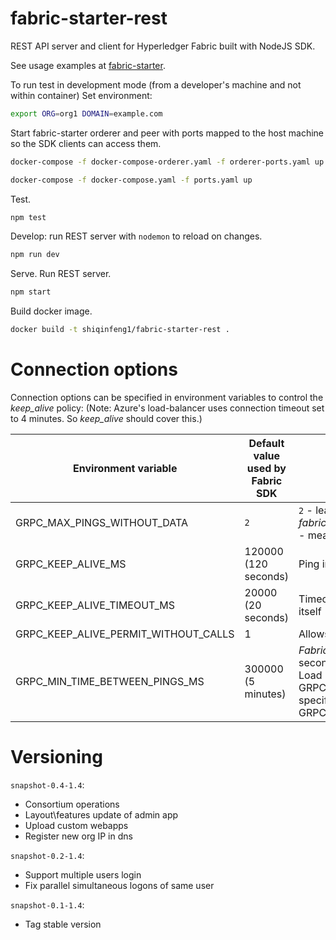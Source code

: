 # fabric-starter-rest
REST API server and client for Hyperledger Fabric built with NodeJS SDK.

See usage examples at 
[fabric-starter](https://github.com/shiqinfeng1/fabric-starter#use-rest-api-to-query-and-invoke-chaincodes).

To run test in development mode (from a developer's machine and not within container)
Set environment:
```bash
export ORG=org1 DOMAIN=example.com
```

Start fabric-starter orderer and peer with ports mapped to the host machine so the SDK clients can access them.
```bash
docker-compose -f docker-compose-orderer.yaml -f orderer-ports.yaml up

docker-compose -f docker-compose.yaml -f ports.yaml up
```
Test.
```bash
npm test
```
Develop: run REST server with `nodemon` to reload on changes.
```bash
npm run dev
```
Serve. Run REST server.
```bash
npm start
```
Build docker image.
```bash
docker build -t shiqinfeng1/fabric-starter-rest .
```


# Connection options

Connection options can be specified in environment variables to control the _keep_alive_ policy:
(Note: Azure's load-balancer uses connection timeout set to 4 minutes. So _keep_alive_ should cover this.)

Environment variable | Default value used by Fabric SDK | Description
---------------------|----------------------------------|------------
GRPC_MAX_PINGS_WITHOUT_DATA| `2` | `2` - leads to an error of ping process. _fabric-starter-rest_ overrides this to `0` - means no limits
GRPC_KEEP_ALIVE_MS | 120000 (120 seconds)| Ping interval in milliseconds
GRPC_KEEP_ALIVE_TIMEOUT_MS|20000 (20 seconds) |Timeout period for the ping request itself
GRPC_KEEP_ALIVE_PERMIT_WITHOUT_CALLS|1|Allows pings with no payload
GRPC_MIN_TIME_BETWEEN_PINGS_MS| 300000 (5 minutes)|_Fabric-starter-rest_ resets this to 60 seconds to avoid disconnect of Azure Load Balancer (if GRPC_KEEP_ALIVE_TIMEOUT_MS is specified then the interval is set to GRPC_KEEP_ALIVE_TIMEOUT_MS/1.1)



# Versioning

`snapshot-0.4-1.4`:
- Consortium operations
- Layout\features update of admin app 
- Upload custom webapps 
- Register new org IP in dns 


`snapshot-0.2-1.4`:
- Support multiple users login
- Fix parallel simultaneous logons of same user 

`snapshot-0.1-1.4`:  
- Tag stable version
